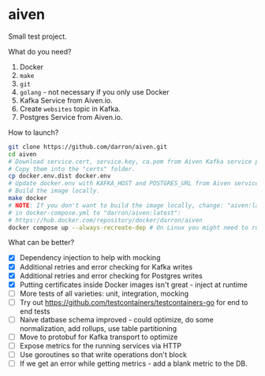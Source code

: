 aiven
============

Small test project.

What do you need?

1. Docker
2. `make`
3. `git`
4. `golang` - not necessary if you only use Docker
5. Kafka Service from Aiven.io.
6. Create `websites` topic in Kafka.
6. Postgres Service from Aiven.io.

How to launch?

```bash
git clone https://github.com/darron/aiven.git
cd aiven
# Download service.cert, service.key, ca.pem from Aiven Kafka service page.
# Copy them into the "certs" folder.
cp docker.env.dist docker.env
# Update docker.env with KAFKA_HOST and POSTGRES_URL from Aiven services.
# Build the image locally.
make docker
# NOTE: If you don't want to build the image locally, change: "aiven:latest"
# in docker-compose.yml to "darron/aiven:latest": 
# https://hub.docker.com/repository/docker/darron/aiven
docker compose up --always-recreate-dep # On Linux you might need to run "docker-compose"
```

What can be better?

- [x] Dependency injection to help with mocking
- [x] Additional retries and error checking for Kafka writes
- [x] Additional retries and error checking for Postgres writes
- [x] Putting certificates inside Docker images isn't great - inject at runtime
- [ ] More tests of all varieties: unit, integration, mocking
- [ ] Try out https://github.com/testcontainers/testcontainers-go for end to end tests
- [ ] Naive datbase schema improved - could optimize, do some normalization, add rollups, use table partitioning
- [ ] Move to protobuf for Kafka transport to optimize
- [ ] Expose metrics for the running services via HTTP
- [ ] Use goroutines so that write operations don't block
- [ ] If we get an error while getting metrics - add a blank metric to the DB.